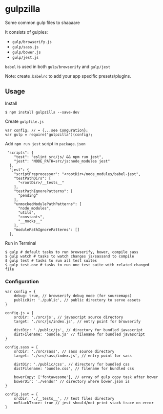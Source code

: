 # gulpzilla
Some common gulp files to shaaaare 

It consists of gulpies:  
- `gulp/browserify.js`    
- `gulp/sass.js`  
- `gulp/bower.js`   
- `gulp/jest.js`

`babel` is used in both `gulp/browserify` and `gulp/jest`

Note: create`.babelrc` to add your app specific presets/plugins.

## Usage
Install 

    $ npm install gulpzilla --save-dev                 
    
Create `gulpfile.js`
	
	var config; // = {...see Conguration};
    var gulp = require('gulpzilla')(config);
    
Add `npm run jest` script in `package.json`

```
 "scripts": {
    "test": "eslint src/js/ && npm run jest",
    "jest": "NODE_PATH=src/js:node_modules jest"
  },
  "jest": {
    "scriptPreprocessor": "<rootDir>/node_modules/babel-jest",
    "testPathDirs": [
      "<rootDir>/__tests__"
    ],
    "testPathIgnorePatterns": [
      "pending"
    ],
    "unmockedModulePathPatterns": [
      "node_modules",
      "utils",
      "constants",
      "__mocks__"
    ],
    "modulePathIgnorePatterns": []
  },
```

Run in Terminal

    $ gulp # default tasks to run browserify, bower, compile sass 
    $ gulp watch # tasks to watch changes js/sassand to compile
    $ gulp test # tasks to run all test suites
    $ gulp test-one # tasks to run one test suite with related changed file


### Configuration

    var config = {
    	debug: true, // browserify debug mode (for sourcemaps)
    	publicDir: './public', // public directory to serve assets 
    }

    config.js = {
        srcDir: './src/js', // javascript source directory
        target: './src/js/index.js', // entry point for browserify
        
        distDir: './public/js', // directory for bundled javascript
        distFilename: 'bundle.js' // filename for bundled javascript
    }
    
    config.sass = {
        srcDir: './src/sass', // sass source directory
        target: './src/sass/index.js', // entry point for sass
        
        distDir: './public/css', // directory for bundled css
        distFilename: 'bundle.css', // filename for bundled css
        
        bowerCopy: ['fontawesome'], // array of gulp copy task after bower
        bowerDir: './vendor' // directory where bower.json is
    }
    
    config.jest = {
        srcDir: './__tests__', // test files directory
        noStackTrace: true // jest should/not print stack trace on error
    }